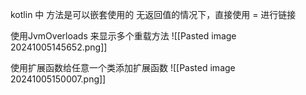kotlin 中 方法是可以嵌套使用的
无返回值的情况下，直接使用 = 进行链接

使用JvmOverloads 来显示多个重载方法
![[Pasted image 20241005145652.png]]


使用扩展函数给任意一个类添加扩展函数
![[Pasted image 20241005150007.png]]
